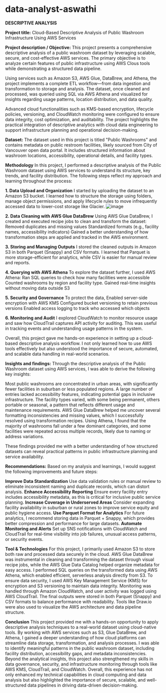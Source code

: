 # data-analyst-aswathi
**DESCRIPTIVE ANALYSIS**

**Project title:** Cloud-Based Descriptive Analysis of Public Washroom Infrastructure Using AWS Services

**Project description / Objective:** 
This project presents a comprehensive descriptive analysis of a public washroom dataset by leveraging scalable, secure, and cost-effective AWS services. The primary objective is to analyze certain features of public infrastructure using AWS Clous tools while demonstrating a structured data pipeline.

Using services such as Amazon S3, AWS Glue, DataBrew, and Athena, the project implements a complete ETL workflow—from data ingestion and transformation to storage and analysis. The dataset, once cleaned and processed, was queried using SQL via AWS Athena and visualized for insights regarding usage patterns, location distribution, and data quality.

Advanced cloud functionalities such as KMS-based encryption, lifecycle policies, versioning, and CloudWatch monitoring were configured to ensure data integrity, cost optimization, and auditability. The project highlights the practical integration of descriptive analytics with cloud data engineering to support infrastructure planning and operational decision-making.

**Dataset:**
The dataset used in this project is titled "Public Washrooms" and contains metadata on public restroom facilities, likely sourced from City of Vancouver open data portal. It includes structured information about washroom locations, accessibility, operational details, and facility types.

**Methodology**
In this project, I performed a descriptive analysis of the Public Washroom dataset using AWS services to understand its structure, key trends, and facility distribution. The following steps reflect my approach and learning throughout the process:

**1. Data Upload and Organization**
I started by uploading the dataset to an Amazon S3 bucket. I learned how to structure the storage using folders, manage object permissions, and apply lifecycle rules to move infrequently accessed data to lower-cost storage like Glacier.
![image](https://github.com/user-attachments/assets/ed1d61d1-f055-462b-8ad0-c7db1fccc99d)

**2. Data Cleaning with AWS Glue DataBrew**
Using AWS Glue DataBrew, I created and executed recipe jobs to clean and transform the dataset:
Removed duplicates and missing values
Standardized formats (e.g., facility names, accessibility indicators)
Gained a better understanding of how transformation steps are applied and tracked in the AWS environment.


**3. Storing and Managing Outputs**
I stored the cleaned outputs in Amazon S3 in both Parquet (Snappy) and CSV formats. I learned that Parquet is more storage-efficient for analytics, while CSV is easier for manual review and reports.

**4. Querying with AWS Athena**
To explore the dataset further, I used AWS Athena:
Ran SQL queries to check how many facilities were accessible
Counted washrooms by region and facility type.
Gained real-time insights without moving data outside S3

**5. Security and Governance**
To protect the data,
Enabled server-side encryption with AWS KMS
Configured bucket versioning to retain previous versions
Enabled access logging to track who accessed which objects

**6. Monitoring and Audit**
I explored CloudWatch to monitor resource usage and saw how CloudTrail captures API activity for auditing. This was useful in tracking events and understanding usage patterns in the system.

Overall, this project gave me hands-on experience in setting up a cloud-based descriptive analysis workflow. I not only learned how to use AWS tools effectively but also understood the importance of secure, automated, and scalable data handling in real-world scenarios.

**Insights and findings:**
Through the descriptive analysis of the Public Washroom dataset using AWS services, I was able to derive the following key insights:

Most public washrooms are concentrated in urban areas, with significantly fewer facilities in suburban or less populated regions.
A large number of entries lacked accessibility features, indicating potential gaps in inclusive infrastructure.
The facility types varied, with some being permanent, others portable or seasonal, a pattern that reflects different usage and maintenance requirements.
AWS Glue DataBrew helped me uncover several formatting inconsistencies and missing values, which I successfully resolved using transformation recipes.
Using Athena, I found that the majority of washrooms fall under a few dominant categories, and some facilities were repeated across multiple records, likely due to naming or address variations.

These findings provided me with a better understanding of how structured datasets can reveal practical patterns in public infrastructure planning and service availability.

**Recommendations:**
Based on my analysis and learnings, I would suggest the following improvements and future steps:

**Improve Data Standardization**
Use data validation rules or manual review to eliminate inconsistent naming and duplicate records, which can distort analysis.
**Enhance Accessibility Reporting**
Ensure every facility entry includes accessibility metadata, as this is critical for inclusive public service planning.
**Increase Coverage in Underserved Areas**
Consider expanding facility availability in suburban or rural zones to improve service equity and public hygiene access.
**Use Parquet Format for Analytics**
For future analytics, I recommend storing data in Parquet + Snappy, which provides better compression and performance for large datasets.
**Automate Monitoring and Alerts**
Set up SNS notifications with CloudWatch and CloudTrail for real-time visibility into job failures, unusual access patterns, or security events.

**Tool & Technologies**
For this project, I primarily used Amazon S3 to store both raw and processed data securely in the cloud. AWS Glue DataBrew was instrumental in cleaning and transforming the dataset through visual recipe jobs, while the AWS Glue Data Catalog helped organize metadata for easy access. I performed SQL queries on the transformed data using AWS Athena, which enabled efficient, serverless analysis directly from S3. To ensure data security, I used AWS Key Management Service (KMS) for encryption and S3 versioning to maintain data integrity. Monitoring was handled through Amazon CloudWatch, and user activity was logged using AWS CloudTrail. The final outputs were stored in both Parquet (Snappy) and CSV formats to balance performance with readability. Tools like Draw.io were also used to visualize the AWS architecture and data pipeline structure.

**Conclusion**
This project provided me with a hands-on opportunity to apply descriptive analysis techniques to a real-world dataset using cloud-native tools. By working with AWS services such as S3, Glue DataBrew, and Athena, I gained a deeper understanding of how cloud platforms can streamline data storage, transformation, and analysis processes. I was able to identify meaningful patterns in the public washroom dataset, including facility distribution, accessibility gaps, and metadata inconsistencies. Beyond the analytical insights, this project also strengthened my skills in data governance, security, and infrastructure monitoring through tools like AWS KMS, CloudTrail, and CloudWatch. Overall, this experience has not only enhanced my technical capabilities in cloud computing and data analysis but also highlighted the importance of secure, scalable, and well-structured data pipelines in driving data-driven decision-making.






